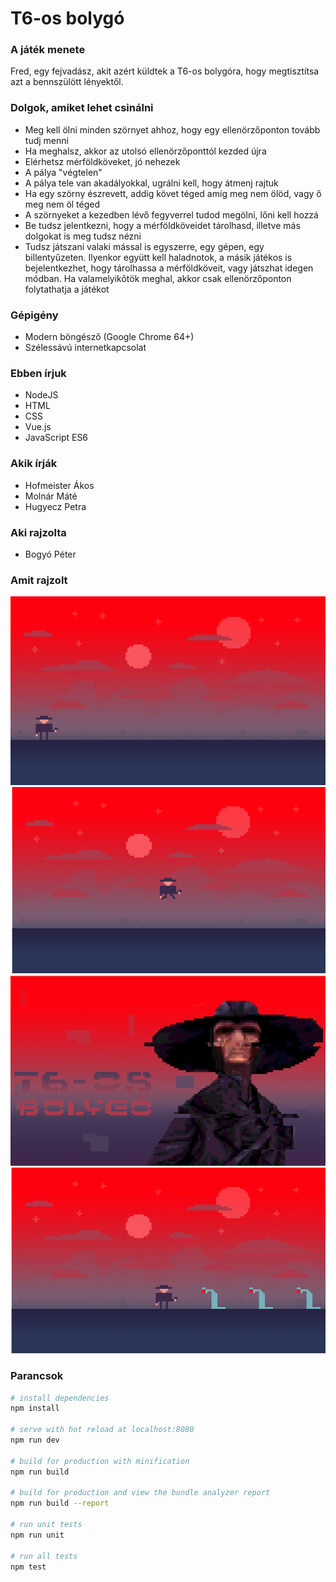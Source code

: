 # T6-os bolygó

### A játék menete
Fred, egy fejvadász, akit azért küldtek a T6-os bolygóra, hogy megtisztítsa azt a bennszülött lényektől. 

### Dolgok, amiket lehet csinálni
- Meg kell ölni minden szörnyet ahhoz, hogy egy ellenörzőponton tovább tudj menni
- Ha meghalsz, akkor az utolsó ellenörzőponttól kezded újra
- Elérhetsz mérföldköveket, jó nehezek
- A pálya "végtelen"
- A pálya tele van akadályokkal, ugrálni kell, hogy átmenj rajtuk
- Ha egy szörny észrevett, addig követ téged amíg meg nem ölöd, vagy ő meg nem öl téged
- A szörnyeket a kezedben lévő fegyverrel tudod megölni, lőni kell hozzá
- Be tudsz jelentkezni, hogy a mérföldköveidet tárolhasd, illetve más dolgokat is meg tudsz nézni
- Tudsz játszani valaki mással is egyszerre, egy gépen, egy billentyűzeten. Ilyenkor együtt kell haladnotok, a másik játékos is 
bejelentkezhet, hogy tárolhassa a mérföldköveit, vagy játszhat idegen módban. Ha valamelyikőtök meghal, akkor csak ellenörzőponton
folytathatja a játékot

### Gépigény
- Modern böngésző (Google Chrome 64+)
- Szélessávú internetkapcsolat

### Ebben írjuk
- NodeJS
- HTML
- CSS
- Vue.js
- JavaScript ES6

### Akik írják
- Hofmeister Ákos
- Molnár Máté
- Hugyecz Petra

### Aki rajzolta
- Bogyó Péter

### Amit rajzolt
![Fred megy](https://raw.githubusercontent.com/akoshofmeister/planett6/master/images/readme/1.png)
![Fred ugrik](https://raw.githubusercontent.com/akoshofmeister/planett6/master/images/readme/2.png)
![Játék indítása](https://raw.githubusercontent.com/akoshofmeister/planett6/master/images/readme/3.png)
![Fred és a lények](https://raw.githubusercontent.com/akoshofmeister/planett6/master/images/readme/4.png)

### Parancsok

``` bash
# install dependencies
npm install

# serve with hot reload at localhost:8080
npm run dev

# build for production with minification
npm run build

# build for production and view the bundle analyzer report
npm run build --report

# run unit tests
npm run unit

# run all tests
npm test
```

